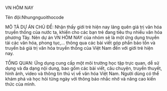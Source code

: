 VN HÔM NAY

Tên đội:Nhungnguoithocode

MÔ TẢ DỰ ÁN
CHỦ ĐỀ: Nhận thấy giới trẻ hiện nay lãng quên giá trị văn hóa truyền thống của nước ta, khiến cho các bạn trẻ đang tiêu thụ nhiều văn hóa phương Tây. Nên dự án VN HÔM NAY của nhóm sẽ là một ứng dụng truyền tải các văn hóa, phong tục,... thông qua các bài viết góp phần bảo tồn và truyền bá giá trị văn hóa truyền thống của Việt Nam đến với giới trẻ hiện nay.

TỔNG QUAN: Ứng dụng cung cấp một môi trường học tập trực quan, dễ sử dụng và đa dạng nội dung, bao gồm các bài viết, câu chuyện, truyền thuyết, hình ảnh, video và thông tin thú vị về văn hóa Việt Nam. Người dùng có thể khám phá và học hỏi từng ngày với thông báo nhắc nhở và nâng cao kiến thức của mình.